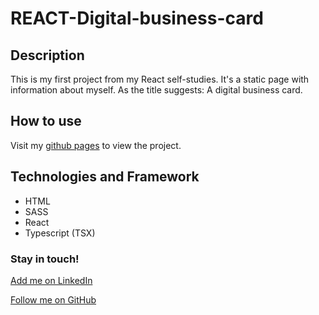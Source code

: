 # REACT-Digital-business-card

## Description

This is my first project from my React self-studies. It's a static page with information about myself. As the title suggests: A digital business card.

## How to use

Visit my [github pages](https://sn1cke.github.io/REACT-Digital-business-card/) to view the project.

## Technologies and Framework

- HTML
- SASS
- React
- Typescript (TSX)

### Stay in touch!

[Add me on LinkedIn](https://www.linkedin.com/in/niclas-broberg-a6b079251/)

[Follow me on GitHub](https://github.com/Sn1cke)
